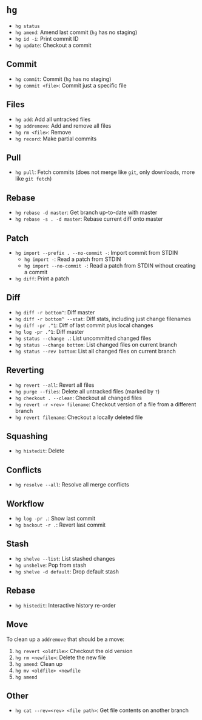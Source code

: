 # `hg`

- `hg status`
- `hg amend`: Amend last commit (`hg` has no staging)
- `hg id -i`: Print commit ID
- `hg update`: Checkout a commit

## Commit

- `hg commit`: Commit (`hg` has no staging)
- `hg commit <file>`: Commit just a specific file

## Files

- `hg add`: Add all untracked files
- `hg addremove`: Add and remove all files
- `hg rm <file>`: Remove
- `hg record`: Make partial commits

## Pull

- `hg pull`: Fetch commits (does not merge like `git`, only downloads, more like `git fetch`)

## Rebase

- `hg rebase -d master`: Get branch up-to-date with master
- `hg rebase -s . -d master`: Rebase current diff onto master

## Patch

- `hg import --prefix . --no-commit -`: Import commit from STDIN
    - `hg import -`: Read a patch from STDIN
    - `hg import --no-commit -`: Read a patch from STDIN without creating a commit
- `hg diff`: Print a patch

## Diff

- `hg diff -r bottom^`: Diff master
- `hg diff -r bottom^ --stat`: Diff stats, including just change filenames
- `hg diff -pr .^1`: Diff of last commit plus local changes
- `hg log -pr .^1`: Diff master
- `hg status --change .`: List uncommitted changed files
- `hg status --change bottom`: List changed files on current branch
- `hg status --rev bottom`: List all changed files on current branch

## Reverting

- `hg revert --all`: Revert all files
- `hg purge --files`: Delete all untracked files (marked by `?`)
- `hg checkout . --clean`: Checkout all changed files
- `hg revert -r <rev> filename`: Checkout version of a file from a different branch
- `hg revert filename`: Checkout a locally deleted file

## Squashing

- `hg histedit`: Delete

## Conflicts

- `hg resolve --all`: Resolve all merge conflicts

## Workflow

- `hg log -pr .`: Show last commit
- `hg backout -r .`: Revert last commit

## Stash

- `hg shelve --list`: List stashed changes
- `hg unshelve`: Pop from stash
- `hg shelve -d default`: Drop default stash

## Rebase

- `hg histedit`: Interactive history re-order

## Move

To clean up a `addremove` that should be a move:

1. `hg revert <oldfile>`: Checkout the old version
2. `hg rm <newfile>`: Delete the new file
3. `hg amend`: Clean up
4. `hg mv <oldfile> <newfile`
5. `hg amend`

## Other

- `hg cat --rev=<rev> <file path>`: Get file contents on another branch
